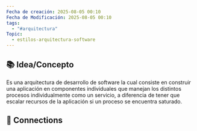 ```yaml
---
Fecha de creación: 2025-08-05 00:10
Fecha de Modificación: 2025-08-05 00:10
tags:
  - "#arquitectura"
Topic:
  - estilos-arquitectura-software
---
```



## 📚 Idea/Concepto 

Es una arquitectura de desarrollo de software la cual consiste en construir una aplicación en componentes individuales que manejan los distintos procesos individualmente como un servicio, a diferencia de tener que escalar recursos de la aplicación si un proceso se encuentra saturado.

## 🔗 Connections

